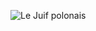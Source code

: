 ![Le Juif polonais](https://upload.wikimedia.org/wikipedia/commons/thumb/f/fa/Peter_Paul_Rubens_-_The_Birth_of_the_Milky_Way%2C_1636-1637.jpg/395px-Peter_Paul_Rubens_-_The_Birth_of_the_Milky_Way%2C_1636-1637.jpg)